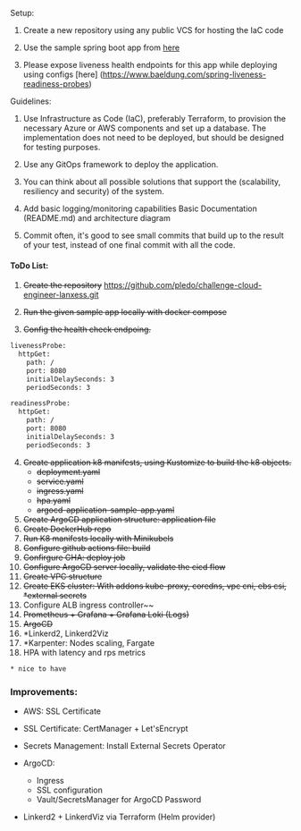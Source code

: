 Setup:
1. Create a new repository using any public VCS for hosting the IaC code

2. Use the sample spring boot app from [here](https://github.com/docker/awesome-compose/tree/master/spring-postgres)

3. Please expose liveness health endpoints for this app while deploying using configs [here] (https://www.baeldung.com/spring-liveness-readiness-probes)

Guidelines:

1. Use Infrastructure as Code (IaC), preferably Terraform, to provision the necessary Azure or AWS components and set up a database. The implementation does not need to be deployed, but should be designed for testing purposes.

2. Use any GitOps framework to deploy the application.

3. You can think about all possible solutions that support the (scalability, resiliency and security) of the system.

4. Add basic logging/monitoring capabilities
Basic Documentation (README.md) and architecture diagram

5. Commit often, it's good to see small commits that build up to the result of your test, instead of one final commit with all the code.


#### ToDo List:
1. ~~Create the repository~~ https://github.com/pledo/challenge-cloud-engineer-lanxess.git

2. ~~Run the given sample app locally with docker compose~~

3. ~~Config the health check endpoing.~~
```sh
livenessProbe:
  httpGet:
    path: /
    port: 8080
    initialDelaySeconds: 3
    periodSeconds: 3

readinessProbe:
  httpGet:
    path: /
    port: 8080
    initialDelaySeconds: 3
    periodSeconds: 3
```
4. ~~Create application k8 manifests, using Kustomize to build the k8 objects.~~
    - ~~deployment.yaml~~
    - ~~service.yaml~~
    - ~~ingress.yaml~~
    - ~~hpa.yaml~~
    - ~~argocd-application-sample-app.yaml~~
5. ~~Create ArgoCD application structure: application file~~
6. ~~Create DockerHub repo~~
7. ~~Run K8 manifests locally with Minikubels~~
8. ~~Configure github actions file: build~~
9. ~~Confirgure GHA: deploy job~~
10. ~~Configure ArgoCD server locally, validate the cicd flow~~
11. ~~Create VPC structure~~
12. ~~Create EKS cluster: With addons kube-proxy, coredns, vpc cni, ebs csi, *external secrets~~
13. Configure ALB ingress controller~~
14. ~~Prometheus + Grafana + Grafana Loki (Logs)~~
15. ~~ArgoCD~~
16. *Linkerd2, Linkerd2Viz
17. *Karpenter: Nodes scaling, Fargate
18. HPA with latency and rps metrics

```sh
* nice to have
```

### Improvements:

- AWS: SSL Certificate
- SSL Certificate: CertManager + Let'sEncrypt
- Secrets Management: Install External Secrets Operator
- ArgoCD: 
  - Ingress
  - SSL configuration
  - Vault/SecretsManager for ArgoCD Password

- Linkerd2 + LinkerdViz via Terraform (Helm provider)
